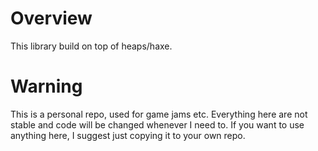 # Overview

This library build on top of heaps/haxe.

# Warning

This is a personal repo, used for game jams etc.
Everything here are not stable and code will be changed whenever I need to.
If you want to use anything here, I suggest just copying it to your own repo.

